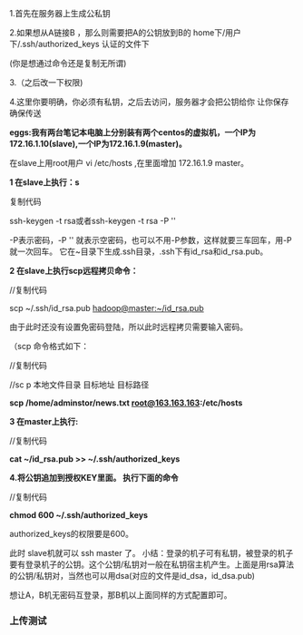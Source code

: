 1.首先在服务器上生成公私钥

2.如果想从A链接B ，那么则需要把A的公钥放到B的  home下/用户下/.ssh/authorized_keys 认证的文件下

(你是想通过命令还是复制无所谓)

3.（之后改一下权限)

4.这里你要明确，你必须有私钥，之后去访问，服务器才会把公钥给你 让你保存 确保传送





​    **eggs:我有两台笔记本电脑上分别装有两个centos的虚拟机，一个IP为172.16.1.10(slave),一个IP为172.16.1.9(master)。**

在slave上用root用户 vi /etc/hosts ,在里面增加 172.16.1.9   master。

**1 在slave上执行：s**

复制代码

ssh-keygen -t rsa或者ssh-keygen -t rsa -P ''

-P表示密码，-P '' 就表示空密码，也可以不用-P参数，这样就要三车回车，用-P就一次回车。
它在~目录下生成.ssh目录，.ssh下有id_rsa和id_rsa.pub。

**2 在slave上执行scp远程拷贝命令：**

//复制代码

scp ~/.ssh/id_rsa.pub <a href="mailto:hadoop@master:~/id_rsa.pub">hadoop@master:~/id_rsa.pub</a> 

由于此时还没有设置免密码登陆，所以此时远程拷贝需要输入密码。

（scp 命令格式如下：

//复制代码

//sc p     本地文件目录        目标地址  目标路径 

**scp   /home/adminstor/news.txt    root@163.163.163:/etc/hosts**   

 

**3 在master上执行:** 

//复制代码

**cat ~/id_rsa.pub >> ~/.ssh/authorized_keys** 



**4.将公钥追加到授权KEY里面。 执行下面的命令**

//复制代码

**chmod 600 ~/.ssh/authorized_keys**

authorized_keys的权限要是600。

此时 slave机就可以 ssh master 了。
小结：登录的机子可有私钥，被登录的机子要有登录机子的公钥。这个公钥/私钥对一般在私钥宿主机产生。上面是用rsa算法的公钥/私钥对，当然也可以用dsa(对应的文件是id_dsa，id_dsa.pub)

想让A，B机无密码互登录，那B机以上面同样的方式配置即可。





### 上传测试